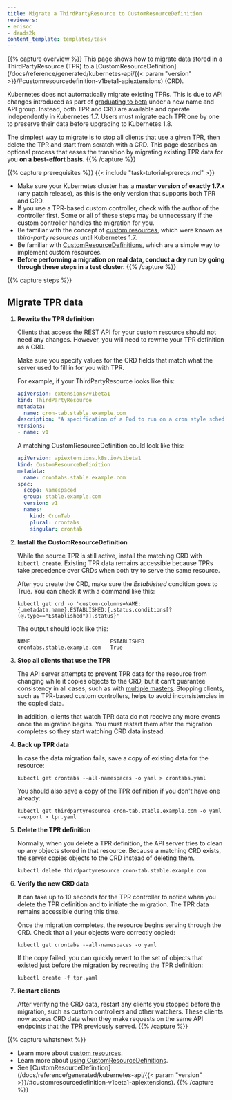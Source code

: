 ```yaml
---
title: Migrate a ThirdPartyResource to CustomResourceDefinition
reviewers:
- enisoc
- deads2k
content_template: templates/task
---
```


{{% capture overview %}}
This page shows how to migrate data stored in a ThirdPartyResource (TPR) to a
[CustomResourceDefinition](/docs/reference/generated/kubernetes-api/{{< param "version" >}}/#customresourcedefinition-v1beta1-apiextensions) (CRD).

Kubernetes does not automatically migrate existing TPRs.
This is due to API changes introduced as part of
[graduating to beta](https://github.com/kubernetes/community/blob/master/contributors/design-proposals/api-machinery/thirdpartyresources.md)
under a new name and API group.
Instead, both TPR and CRD are available and operate independently in Kubernetes 1.7.
Users must migrate each TPR one by one to preserve their data before upgrading to Kubernetes 1.8.

The simplest way to migrate is to stop all clients that use a given TPR, then delete the TPR and
start from scratch with a CRD.
This page describes an optional process that eases the transition by migrating existing TPR data for
you **on a best-effort basis**.
{{% /capture %}}

{{% capture prerequisites %}}
{{< include "task-tutorial-prereqs.md" >}}

* Make sure your Kubernetes cluster has a **master version of exactly 1.7.x** (any patch release),
  as this is the only version that supports both TPR and CRD.
* If you use a TPR-based custom controller, check with the author of the controller first.
  Some or all of these steps may be unnecessary if the custom controller handles the migration for
  you.
* Be familiar with the concept of [custom resources](/docs/concepts/api-extension/custom-resources/),
  which were known as *third-party resources* until Kubernetes 1.7.
* Be familiar with [CustomResourceDefinitions](/docs/concepts/api-extension/custom-resources/#customresourcedefinitions),
  which are a simple way to implement custom resources.
* **Before performing a migration on real data, conduct a dry run by going through these steps in a test cluster.**
{{% /capture %}}

{{% capture steps %}}
## Migrate TPR data

1.  **Rewrite the TPR definition**

    Clients that access the REST API for your custom resource should not need any changes.
    However, you will need to rewrite your TPR definition as a CRD.

    Make sure you specify values for the CRD fields that match what the server used to fill in for
    you with TPR.

    For example, if your ThirdPartyResource looks like this:

    ```yaml
    apiVersion: extensions/v1beta1
    kind: ThirdPartyResource
    metadata:
      name: cron-tab.stable.example.com
    description: "A specification of a Pod to run on a cron style schedule"
    versions:
    - name: v1
    ```

    A matching CustomResourceDefinition could look like this:

    ```yaml
    apiVersion: apiextensions.k8s.io/v1beta1
    kind: CustomResourceDefinition
    metadata:
      name: crontabs.stable.example.com
    spec:
      scope: Namespaced
      group: stable.example.com
      version: v1
      names:
        kind: CronTab
        plural: crontabs
        singular: crontab
    ```

1.  **Install the CustomResourceDefinition**

    While the source TPR is still active, install the matching CRD with `kubectl create`.
    Existing TPR data remains accessible because TPRs take precedence over CRDs when both try
    to serve the same resource.

    After you create the CRD, make sure the *Established* condition goes to True.
    You can check it with a command like this:

    ```shell
    kubectl get crd -o 'custom-columns=NAME:{.metadata.name},ESTABLISHED:{.status.conditions[?(@.type=="Established")].status}'
    ```

    The output should look like this:

    ```console
    NAME                          ESTABLISHED
    crontabs.stable.example.com   True
    ```

1.  **Stop all clients that use the TPR**

    The API server attempts to prevent TPR data for the resource from changing while it
    copies objects to the CRD, but it can't guarantee consistency in all cases, such as with
    [multiple masters](/docs/admin/high-availability/).
    Stopping clients, such as TPR-based custom controllers, helps to avoid inconsistencies in
    the copied data.

    In addition, clients that watch TPR data do not receive any more events once the migration
    begins.
    You must restart them after the migration completes so they start watching CRD data instead.

1.  **Back up TPR data**

    In case the data migration fails, save a copy of existing data for the resource:

    ```shell
    kubectl get crontabs --all-namespaces -o yaml > crontabs.yaml
    ```

    You should also save a copy of the TPR definition if you don't have one already:

    ```shell
    kubectl get thirdpartyresource cron-tab.stable.example.com -o yaml --export > tpr.yaml
    ```

1.  **Delete the TPR definition**

    Normally, when you delete a TPR definition, the API server tries to clean up any objects stored
    in that resource.
    Because a matching CRD exists, the server copies objects to the CRD instead of deleting them.

    ```shell
    kubectl delete thirdpartyresource cron-tab.stable.example.com
    ```

1.  **Verify the new CRD data**

    It can take up to 10 seconds for the TPR controller to notice when you delete the TPR definition
    and to initiate the migration. The TPR data remains accessible during this time.

    Once the migration completes, the resource begins serving through the CRD.
    Check that all your objects were correctly copied:

    ```shell
    kubectl get crontabs --all-namespaces -o yaml
    ```

    If the copy failed, you can quickly revert to the set of objects that existed just before the
    migration by recreating the TPR definition:

    ```shell
    kubectl create -f tpr.yaml
    ```

1.  **Restart clients**

    After verifying the CRD data, restart any clients you stopped before the migration, such as
    custom controllers and other watchers.
    These clients now access CRD data when they make requests on the same API endpoints
    that the TPR previously served.
{{% /capture %}}

{{% capture whatsnext %}}
* Learn more about [custom resources](/docs/concepts/api-extension/custom-resources/).
* Learn more about [using CustomResourceDefinitions](/docs/tasks/access-kubernetes-api/extend-api-custom-resource-definitions/).
* See [CustomResourceDefinition](/docs/reference/generated/kubernetes-api/{{< param "version" >}}/#customresourcedefinition-v1beta1-apiextensions).
{{% /capture %}}


